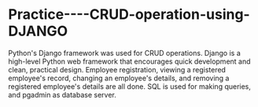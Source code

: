 # Practice----CRUD-operation-using-DJANGO
Python's Django framework was used for CRUD operations. Django is a high-level Python web framework that encourages quick development and clean, practical design. Employee registration, viewing a registered employee's record, changing an employee's details, and removing a registered employee's details are all done. SQL is used for making queries, and pgadmin as database server.
